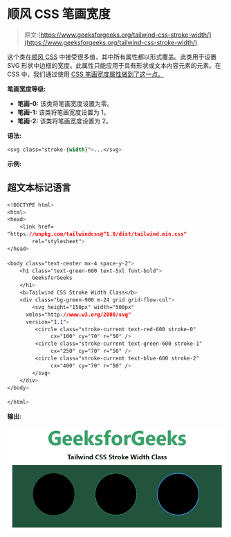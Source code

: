 # 顺风 CSS 笔画宽度

> 原文:[https://www.geeksforgeeks.org/tailwind-css-stroke-width/](https://www.geeksforgeeks.org/tailwind-css-stroke-width/)

这个类在[顺风 CSS](https://www.geeksforgeeks.org/css-tailwind-introduction/) 中接受很多值，其中所有属性都以形式覆盖。此类用于设置 SVG 形状中边框的宽度。此属性只能应用于具有形状或文本内容元素的元素。在 CSS 中，我们通过使用 [CSS 笔画宽度属性做到了这一点。](https://www.geeksforgeeks.org/css-stroke-width-property/)

**笔画宽度等级:**

*   **笔画-0:** 该类将笔画宽度设置为零。
*   **笔画-1:** 该类将笔画宽度设置为 1。
*   **笔画-2:** 该类将笔画宽度设置为 2。

**语法:**

```css
<svg class="stroke-{width}">...</svg>
```

**示例:**

## 超文本标记语言

```css
<!DOCTYPE html> 
<html> 
<head> 
    <link href= 
"https://unpkg.com/tailwindcss@^1.0/dist/tailwind.min.css"
        rel="stylesheet"> 
</head> 

<body class="text-center mx-4 space-y-2"> 
    <h1 class="text-green-600 text-5xl font-bold"> 
        GeeksforGeeks 
    </h1> 
    <b>Tailwind CSS Stroke Width Class</b> 
    <div class="bg-green-900 m-24 grid grid-flow-col"> 
        <svg height="150px" width="500px"
      xmlns="http://www.w3.org/2000/svg"
      version="1.1"> 
         <circle class="stroke-current text-red-600 stroke-0" 
              cx="100" cy="70" r="50" /> 
         <circle class="stroke-current text-green-600 stroke-1" 
              cx="250" cy="70" r="50" /> 
         <circle class="stroke-current text-blue-600 stroke-2" 
              cx="400" cy="70" r="50" /> 
        </svg> 
    </div> 
</body> 

</html> 
```

**输出:**

![](img/ce0c4b078838b0196827fdf588797ca3.png)